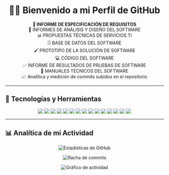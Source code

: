 <h1 align="center">👨‍💻 Bienvenido a mi Perfil de GitHub</h1>

<p align="center">
  <b>📌 INFORME DE ESPECIFICACIÓN DE REQUISITOS</b><br>
  📑 INFORMES DE ANÁLISIS Y DISEÑO DEL SOFTWARE<br>
  📊 PROPUESTAS TÉCNICAS DE SERVICIOS TI<br>
  🗄️ BASE DE DATOS DEL SOFTWARE<br>
  🖌️ PROTOTIPO DE LA SOLUCIÓN DE SOFTWARE<br>
  💻 CÓDIGO DEL SOFTWARE<br>
  ✅ INFORME DE RESULTADOS DE PRUEBAS DE SOFTWARE<br>
  📘 MANUALES TÉCNICOS DEL SOFTWARE<br>
  📈 Analítica y medición de commits subidos en el repositorio<br>
</p>

---

## 🚀 Tecnologías y Herramientas

<p align="center">
  <!-- Bases de datos -->
  <img src="https://img.shields.io/badge/MySQL-005C84?style=for-the-badge&logo=mysql&logoColor=white" />
  <img src="https://img.shields.io/badge/MongoDB-4EA94B?style=for-the-badge&logo=mongodb&logoColor=white" />
  <img src="https://img.shields.io/badge/Firebase-ffca28?style=for-the-badge&logo=firebase&logoColor=black" />
  <img src="https://img.shields.io/badge/NoSQL-003B57?style=for-the-badge&logo=database&logoColor=white" />

  <!-- Lenguajes -->
  <img src="https://img.shields.io/badge/JavaScript-323330?style=for-the-badge&logo=javascript&logoColor=f7df1e" />
  <img src="https://img.shields.io/badge/PHP-777BB4?style=for-the-badge&logo=php&logoColor=white" />
  <img src="https://img.shields.io/badge/Python-3776AB?style=for-the-badge&logo=python&logoColor=white" />
  <img src="https://img.shields.io/badge/Java-ED8B00?style=for-the-badge&logo=java&logoColor=white" />

  <!-- Frameworks -->
  <img src="https://img.shields.io/badge/Laravel%2011-FF2D20?style=for-the-badge&logo=laravel&logoColor=white" />
  <img src="https://img.shields.io/badge/Django-092E20?style=for-the-badge&logo=django&logoColor=white" />
  <img src="https://img.shields.io/badge/Tailwind_CSS-38B2AC?style=for-the-badge&logo=tailwind-css&logoColor=white" />
  <img src="https://img.shields.io/badge/Bootstrap-7952B3?style=for-the-badge&logo=bootstrap&logoColor=white" />

  <!-- Otros -->
  <img src="https://img.shields.io/badge/HTML5-e34f26?style=for-the-badge&logo=html5&logoColor=white" />
  <img src="https://img.shields.io/badge/CSS3-1572b6?style=for-the-badge&logo=css3&logoColor=white" />
  <img src="https://img.shields.io/badge/GitHub-181717?style=for-the-badge&logo=github&logoColor=white" />
</p>

---

## 📊 Analítica de mi Actividad
<p align="center">
  <img src="https://github-readme-stats.vercel.app/api?username=kevxmz101010&show_icons=true&theme=tokyonight" alt="Estadísticas de GitHub" />
</p>

<p align="center">
  <img src="https://github-readme-streak-stats.herokuapp.com/?user=kevxmz101010&theme=tokyonight" alt="Racha de commits" />
</p>

<p align="center">
  <img src="https://github-readme-activity-graph.vercel.app/graph?username=kevxmz101010&bg_color=1a1b27&color=38bdae&line=38bdae&point=ffffff&area=true" alt="Gráfico de actividad" />
</p>
